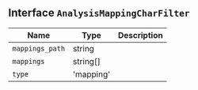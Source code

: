 ## Interface `AnalysisMappingCharFilter`

| Name | Type | Description |
| - | - | - |
| `mappings_path` | string | &nbsp; |
| `mappings` | string[] | &nbsp; |
| `type` | 'mapping' | &nbsp; |
